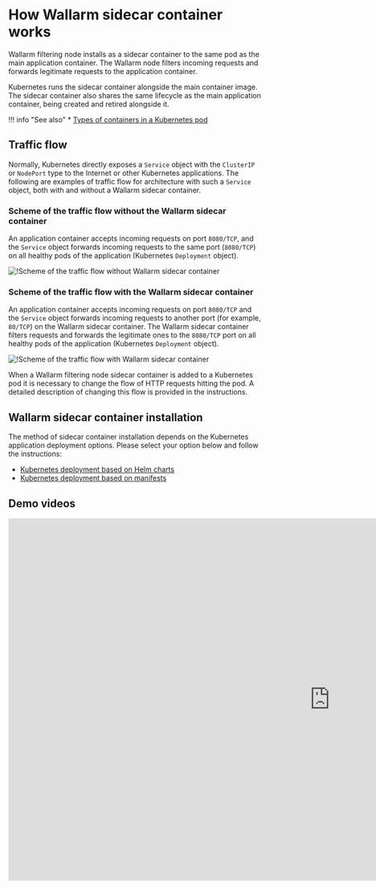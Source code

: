 # How Wallarm sidecar container works

Wallarm filtering node installs as a sidecar container to the same pod as the main application container. The Wallarm node filters incoming requests and forwards legitimate requests to the application container.

Kubernetes runs the sidecar container alongside the main container image. The sidecar container also shares the same lifecycle as the main application container, being created and retired alongside it.

!!! info "See also"
    * [Types of containers in a Kubernetes pod](https://kubernetes.io/docs/concepts/workloads/pods/pod-overview/)

## Traffic flow

Normally, Kubernetes directly exposes a `Service` object with the `ClusterIP` or `NodePort` type to the Internet or other Kubernetes applications. The following are examples of traffic flow for architecture with such a `Service` object, both with and without a Wallarm sidecar container.

### Scheme of the traffic flow without the Wallarm sidecar container

An application container accepts incoming requests on port `8080/TCP`, and the `Service` object forwards incoming requests to the same port (`8080/TCP`) on all healthy pods of the application (Kubernetes `Deployment` object).

![!Scheme of the traffic flow without Wallarm sidecar container](../../../images/admin-guides/kubernetes/requests-scheme-without-wallarm-sidecar.png)

### Scheme of the traffic flow with the Wallarm sidecar container

An application container accepts incoming requests on port `8080/TCP` and the `Service` object forwards incoming requests to another port (for example, `80/TCP`) on the Wallarm sidecar container. The Wallarm sidecar container filters requests and forwards the legitimate ones to the `8080/TCP` port on all healthy pods of the application (Kubernetes `Deployment` object).

![!Scheme of the traffic flow with Wallarm sidecar container](../../../images/admin-guides/kubernetes/requests-scheme-with-wallarm-sidecar.png)

When a Wallarm filtering node sidecar container is added to a Kubernetes pod it is necessary to change the flow of HTTP requests hitting the pod. A detailed description of changing this flow is provided in the instructions.

## Wallarm sidecar container installation

The method of sidecar container installation depends on the Kubernetes application deployment options. Please select your option below and follow the instructions:

* [Kubernetes deployment based on Helm charts](wallarm-sidecar-container-helm.md)
* [Kubernetes deployment based on manifests](wallarm-sidecar-container-manifest.md)

## Demo videos

<div class="video-wrapper">
  <iframe width="1280" height="720" src="https://www.youtube.com/embed/N5mEXPoU2Lw" frameborder="0" allow="accelerometer; autoplay; encrypted-media; gyroscope; picture-in-picture" allowfullscreen></iframe>
</div>